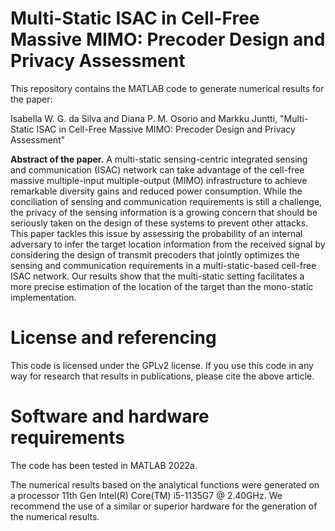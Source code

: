 # Multi-Static ISAC in Cell-Free Massive MIMO: Precoder Design and Privacy Assessment

This repository contains the MATLAB code to generate numerical results for the paper:

Isabella W. G. da Silva and Diana P. M. Osorio and Markku Juntti, "Multi-Static ISAC in Cell-Free Massive MIMO: Precoder Design and Privacy Assessment"

**Abstract of the paper.** A multi-static sensing-centric integrated sensing and communication (ISAC) network can take advantage of the cell-free massive multiple-input multiple-output (MIMO) infrastructure to achieve remarkable diversity gains and reduced power consumption. While the conciliation of sensing and communication requirements is still a challenge, the privacy of the sensing information is a growing concern that should be seriously taken on the design of these systems to prevent other attacks. This paper tackles this issue by assessing the probability of an internal adversary to infer the target location information from the received signal by considering the design of transmit precoders that jointly optimizes the sensing and communication requirements in a multi-static-based cell-free ISAC network. Our results show that the multi-static setting facilitates a more precise estimation of the location of the target than the mono-static implementation. 

# License and referencing

This code is licensed under the GPLv2 license. If you use this code in any way for research that results in publications, please cite the above article.

# Software and hardware requirements

The code has been tested in MATLAB 2022a.

The numerical results based on the analytical functions were generated on a processor 11th Gen Intel(R) Core(TM) i5-1135G7 @ 2.40GHz. We recommend the use of a similar or superior hardware for the generation of the numerical results. 
